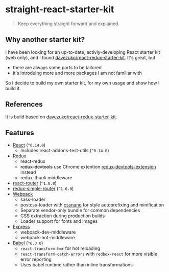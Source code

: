 # straight-react-starter-kit
> Keep everything straight forward and explained.

## Why another starter kit?
I have been looking for an up-to-date, activly-developing React starter kit (web only), and I found [davezuko/react-redux-starter-kit](https://github.com/davezuko/react-redux-starter-kit). It's great, but 

- there are always some parts to be tailored 
- it's introduing more and more packages I am not familiar with

So I decide to build my own starter kit, for my own usage and show how I build it.

## References
It is build based on [davezuko/react-redux-starter-kit](https://github.com/davezuko/react-redux-starter-kit).

## Features

- [React](https://github.com/facebook/react) (`^0.14.0`)
    * Includes react-addons-test-utils (`^0.14.0`)
- [Redux](https://github.com/gaearon/redux) 
    * react-redux 
    * ~~redux-devtools~~ use Chrome extention [redux-devtools-extension](https://github.com/zalmoxisus/redux-devtools-extension) instead
    * redux-thunk middleware
- [react-router](https://github.com/rackt/react-router) (`^1.0.0`)
- [redux-simple-router](https://github.com/jlongster/redux-simple-router) (`^1.0.0`)
- [Webpack](https://github.com/webpack/webpack)
    * sass-loader
    * postcss-loader with [cssnano](https://github.com/ben-eb/cssnano) for style autoprefixing and minification
    * Separate vendor-only bundle for common dependencies
    * CSS extraction during production builds
    * Loader support for fonts and images
- [Express](https://github.com/strongloop/express)
    * webpack-dev-middleware
    * webpack-hot-middleware
- [Babel](https://github.com/babel/babel) (`^6.3.0`)
    * `react-transform-hmr` for hot reloading
    * `react-transform-catch-errors` with `redbox-react` for more visible error reporting
    * Uses babel runtime rather than inline transformations


